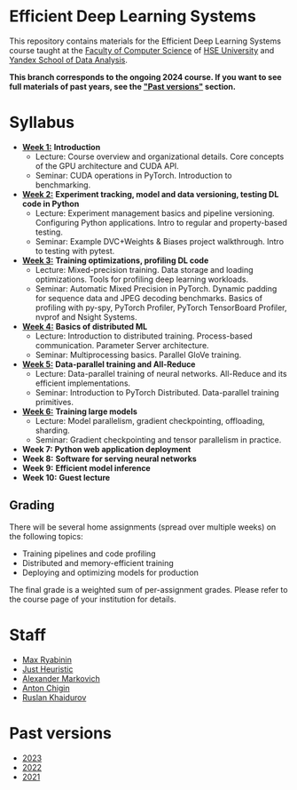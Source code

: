 # Efficient Deep Learning Systems
This repository contains materials for the Efficient Deep Learning Systems course taught at the [Faculty of Computer Science](https://cs.hse.ru/en/) of [HSE University](https://www.hse.ru/en/) and [Yandex School of Data Analysis](https://academy.yandex.com/dataschool/).

__This branch corresponds to the ongoing 2024 course. If you want to see full materials of past years, see the ["Past versions"](#past-versions) section.__

# Syllabus
- [__Week 1:__](./week01_intro) __Introduction__
  - Lecture: Course overview and organizational details. Core concepts of the GPU architecture and CUDA API.
  - Seminar: CUDA operations in PyTorch. Introduction to benchmarking.
- [__Week 2:__](./week02_management_and_testing) __Experiment tracking, model and data versioning, testing DL code in Python__
  - Lecture: Experiment management basics and pipeline versioning. Configuring Python applications. Intro to regular and property-based testing.
  - Seminar: Example DVC+Weights & Biases project walkthrough. Intro to testing with pytest.
- [__Week 3:__](./week03_fast_pipelines) __Training optimizations, profiling DL code__
  - Lecture: Mixed-precision training. Data storage and loading optimizations. Tools for profiling deep learning workloads. 
  - Seminar: Automatic Mixed Precision in PyTorch. Dynamic padding for sequence data and JPEG decoding benchmarks. Basics of profiling with py-spy, PyTorch Profiler, PyTorch TensorBoard Profiler, nvprof and Nsight Systems.
- [__Week 4:__](./week04_distributed) __Basics of distributed ML__
  - Lecture: Introduction to distributed training. Process-based communication. Parameter Server architecture.
  - Seminar: Multiprocessing basics. Parallel GloVe training.
- [__Week 5:__](./week05_data_parallel) __Data-parallel training and All-Reduce__
  - Lecture: Data-parallel training of neural networks. All-Reduce and its efficient implementations.
  - Seminar: Introduction to PyTorch Distributed. Data-parallel training primitives.
- [__Week 6:__](./week06_large_models) __Training large models__
  - Lecture: Model parallelism, gradient checkpointing, offloading, sharding. 
  - Seminar: Gradient checkpointing and tensor parallelism in practice.
- __Week 7:__ __Python web application deployment__
- __Week 8:__ __Software for serving neural networks__
- __Week 9:__ __Efficient model inference__
- __Week 10:__ __Guest lecture__

## Grading
There will be several home assignments (spread over multiple weeks) on the following topics:
- Training pipelines and code profiling
- Distributed and memory-efficient training
- Deploying and optimizing models for production

The final grade is a weighted sum of per-assignment grades.
Please refer to the course page of your institution for details.

# Staff
- [Max Ryabinin](https://github.com/mryab)
- [Just Heuristic](https://github.com/justheuristic)
- [Alexander Markovich](https://github.com/markovka17)
- [Anton Chigin](https://github.com/achigin)
- [Ruslan Khaidurov](https://github.com/newokaerinasai)

# Past versions
- [2023](https://github.com/mryab/efficient-dl-systems/tree/2023)
- [2022](https://github.com/mryab/efficient-dl-systems/tree/2022)
- [2021](https://github.com/yandexdataschool/dlatscale_draft)
